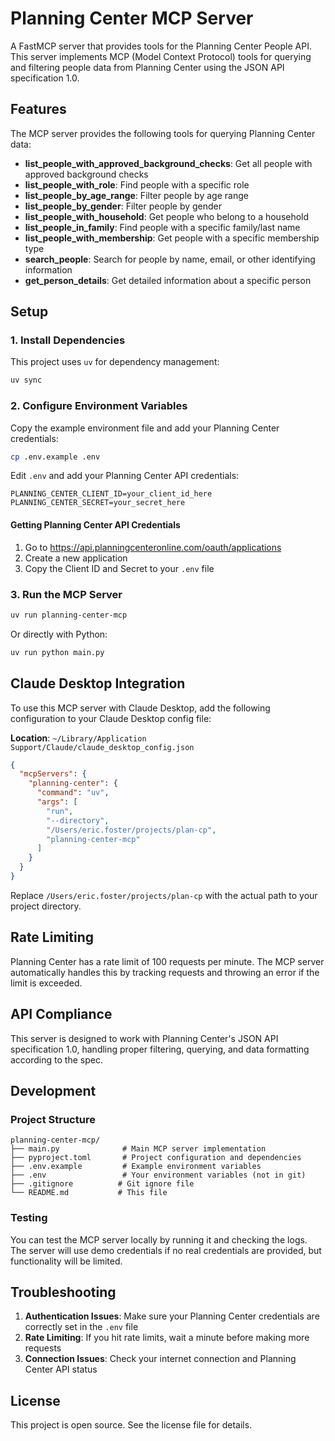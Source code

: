 # Planning Center MCP Server

A FastMCP server that provides tools for the Planning Center People API. This server implements MCP (Model Context Protocol) tools for querying and filtering people data from Planning Center using the JSON API specification 1.0.

## Features

The MCP server provides the following tools for querying Planning Center data:

- **list_people_with_approved_background_checks**: Get all people with approved background checks
- **list_people_with_role**: Find people with a specific role
- **list_people_by_age_range**: Filter people by age range
- **list_people_by_gender**: Filter people by gender
- **list_people_with_household**: Get people who belong to a household
- **list_people_in_family**: Find people with a specific family/last name
- **list_people_with_membership**: Get people with a specific membership type
- **search_people**: Search for people by name, email, or other identifying information
- **get_person_details**: Get detailed information about a specific person

## Setup

### 1. Install Dependencies

This project uses `uv` for dependency management:

```bash
uv sync
```

### 2. Configure Environment Variables

Copy the example environment file and add your Planning Center credentials:

```bash
cp .env.example .env
```

Edit `.env` and add your Planning Center API credentials:

```
PLANNING_CENTER_CLIENT_ID=your_client_id_here
PLANNING_CENTER_SECRET=your_secret_here
```

#### Getting Planning Center API Credentials

1. Go to https://api.planningcenteronline.com/oauth/applications
2. Create a new application
3. Copy the Client ID and Secret to your `.env` file

### 3. Run the MCP Server

```bash
uv run planning-center-mcp
```

Or directly with Python:

```bash
uv run python main.py
```

## Claude Desktop Integration

To use this MCP server with Claude Desktop, add the following configuration to your Claude Desktop config file:

**Location**: `~/Library/Application Support/Claude/claude_desktop_config.json`

```json
{
  "mcpServers": {
    "planning-center": {
      "command": "uv",
      "args": [
        "run",
        "--directory",
        "/Users/eric.foster/projects/plan-cp",
        "planning-center-mcp"
      ]
    }
  }
}
```

Replace `/Users/eric.foster/projects/plan-cp` with the actual path to your project directory.

## Rate Limiting

Planning Center has a rate limit of 100 requests per minute. The MCP server automatically handles this by tracking requests and throwing an error if the limit is exceeded.

## API Compliance

This server is designed to work with Planning Center's JSON API specification 1.0, handling proper filtering, querying, and data formatting according to the spec.

## Development

### Project Structure

```
planning-center-mcp/
├── main.py              # Main MCP server implementation
├── pyproject.toml       # Project configuration and dependencies
├── .env.example         # Example environment variables
├── .env                 # Your environment variables (not in git)
├── .gitignore          # Git ignore file
└── README.md           # This file
```

### Testing

You can test the MCP server locally by running it and checking the logs. The server will use demo credentials if no real credentials are provided, but functionality will be limited.

## Troubleshooting

1. **Authentication Issues**: Make sure your Planning Center credentials are correctly set in the `.env` file
2. **Rate Limiting**: If you hit rate limits, wait a minute before making more requests
3. **Connection Issues**: Check your internet connection and Planning Center API status

## License

This project is open source. See the license file for details.
